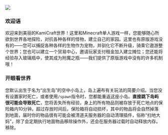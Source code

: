 ![](https://shop.io.mi-img.com/app/shop/img?id=shop_115d9f73ff298dfd5214843b961cf201.jpeg)

### 欢迎语

欢迎来到美丽的KamiCraft世界！这里和Minecraft单人游戏一样，您能够随心所欲到世界各地探险，对抗各种各样的怪物，建立自己的家园。这里也有原版游戏没有的——您可以捕捉各种各样的生物作为宠物，并驯化它不断升级，骑乘它遨游整个世界；您也可以建立一个贸易中心，邀请玩家支付租金加入建立摊位；您还能将经验存入玻璃瓶中，使其成为附魔之瓶——我们提供了原版游戏中没有的许多机制哦！

### 开眼看世界

您默认出生于名为“出生岛”的空中小岛上，岛上遍布有关玩法的简要介绍。当您没有设置家时死亡，或者使用`/spawn`指令时，您都能重返这座小岛。**直接跳下岛屿很可能会导致死亡**，您将丢失所有经验，身上的所有物品则被存放于死亡地点的保险箱内10分钟。超过存放时间后，保险箱将自动损坏，其中的物品将会自然掉落到地面，届时你的物品很有可能会被<span class="tooltip">清道夫<span class="tooltiptext">服务器的自动清理插件，俗称“扫地大妈”，除了会定期执行地面物品移除操作外，还会在服务器过载时自动释放内存。</span></span>移除。
